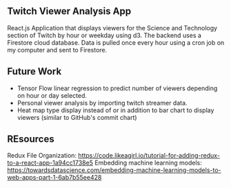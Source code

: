 ## Twitch Viewer Analysis App

React.js Application that displays viewers for the Science and Technology section of Twitch by hour or weekday using d3.
The backend uses a Firestore cloud database. Data is pulled once every hour using a cron job on my computer and sent to Firestore.


## Future Work
  - Tensor Flow linear regression to predict number of viewers depending on hour or day selected.
  - Personal viewer analysis by importing twitch streamer data.
  - Heat map type display instead of or in addition to bar chart to display viewers (similar to GitHub's commit chart)
  
## REsources
Redux File Organization: https://code.likeagirl.io/tutorial-for-adding-redux-to-a-react-app-1a94cc1738e5
Embedding machine learning models: https://towardsdatascience.com/embedding-machine-learning-models-to-web-apps-part-1-6ab7b55ee428
